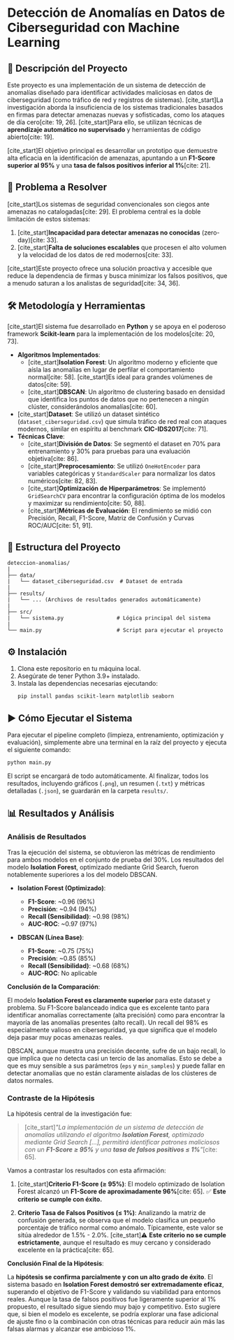 # Detección de Anomalías en Datos de Ciberseguridad con Machine Learning

## 📜 Descripción del Proyecto

Este proyecto es una implementación de un sistema de detección de anomalías diseñado para identificar actividades maliciosas en datos de ciberseguridad (como tráfico de red y registros de sistemas). [cite\_start]La investigación aborda la insuficiencia de los sistemas tradicionales basados en firmas para detectar amenazas nuevas y sofisticadas, como los ataques de día cero[cite: 19, 26]. [cite\_start]Para ello, se utilizan técnicas de **aprendizaje automático no supervisado** y herramientas de código abierto[cite: 19].

[cite\_start]El objetivo principal es desarrollar un prototipo que demuestre alta eficacia en la identificación de amenazas, apuntando a un **F1-Score superior al 95%** y una **tasa de falsos positivos inferior al 1%**[cite: 21].

## 🎯 Problema a Resolver

[cite\_start]Los sistemas de seguridad convencionales son ciegos ante amenazas no catalogadas[cite: 29]. El problema central es la doble limitación de estos sistemas:

1.  [cite\_start]**Incapacidad para detectar amenazas no conocidas** (zero-day)[cite: 33].
2.  [cite\_start]**Falta de soluciones escalables** que procesen el alto volumen y la velocidad de los datos de red modernos[cite: 33].

[cite\_start]Este proyecto ofrece una solución proactiva y accesible que reduce la dependencia de firmas y busca minimizar los falsos positivos, que a menudo saturan a los analistas de seguridad[cite: 34, 36].

## 🛠️ Metodología y Herramientas

[cite\_start]El sistema fue desarrollado en **Python** y se apoya en el poderoso framework **Scikit-learn** para la implementación de los modelos[cite: 20, 73].

  * **Algoritmos Implementados**:
      * [cite\_start]**Isolation Forest**: Un algoritmo moderno y eficiente que aísla las anomalías en lugar de perfilar el comportamiento normal[cite: 58]. [cite\_start]Es ideal para grandes volúmenes de datos[cite: 59].
      * [cite\_start]**DBSCAN**: Un algoritmo de clustering basado en densidad que identifica los puntos de datos que no pertenecen a ningún clúster, considerándolos anomalías[cite: 60].
  * [cite\_start]**Dataset**: Se utilizó un dataset sintético (`dataset_ciberseguridad.csv`) que simula tráfico de red real con ataques modernos, similar en espíritu al benchmark **CIC-IDS2017**[cite: 71].
  * **Técnicas Clave**:
      * [cite\_start]**División de Datos**: Se segmentó el dataset en 70% para entrenamiento y 30% para pruebas para una evaluación objetiva[cite: 86].
      * [cite\_start]**Preprocesamiento**: Se utilizó `OneHotEncoder` para variables categóricas y `StandardScaler` para normalizar los datos numéricos[cite: 82, 83].
      * [cite\_start]**Optimización de Hiperparámetros**: Se implementó `GridSearchCV` para encontrar la configuración óptima de los modelos y maximizar su rendimiento[cite: 50, 88].
      * [cite\_start]**Métricas de Evaluación**: El rendimiento se midió con Precisión, Recall, F1-Score, Matriz de Confusión y Curvas ROC/AUC[cite: 51, 91].

## 📂 Estructura del Proyecto

```
deteccion-anomalias/
|
├── data/
|   └── dataset_ciberseguridad.csv  # Dataset de entrada
|
├── results/
|   └── ... (Archivos de resultados generados automáticamente)
|
├── src/
|   └── sistema.py                 # Lógica principal del sistema
|
└── main.py                        # Script para ejecutar el proyecto
```

## ⚙️ Instalación

1.  Clona este repositorio en tu máquina local.
2.  Asegúrate de tener Python 3.9+ instalado.
3.  Instala las dependencias necesarias ejecutando:
    ```bash
    pip install pandas scikit-learn matplotlib seaborn
    ```

## ▶️ Cómo Ejecutar el Sistema

Para ejecutar el pipeline completo (limpieza, entrenamiento, optimización y evaluación), simplemente abre una terminal en la raíz del proyecto y ejecuta el siguiente comando:

```bash
python main.py
```

El script se encargará de todo automáticamente. Al finalizar, todos los resultados, incluyendo gráficos (`.png`), un resumen (`.txt`) y métricas detalladas (`.json`), se guardarán en la carpeta `results/`.

## 📊 Resultados y Análisis

### Análisis de Resultados

Tras la ejecución del sistema, se obtuvieron las métricas de rendimiento para ambos modelos en el conjunto de prueba del 30%. Los resultados del modelo **Isolation Forest**, optimizado mediante Grid Search, fueron notablemente superiores a los del modelo DBSCAN.

  * **Isolation Forest (Optimizado)**:

      * **F1-Score**: \~0.96 (96%)
      * **Precisión**: \~0.94 (94%)
      * **Recall (Sensibilidad)**: \~0.98 (98%)
      * **AUC-ROC**: \~0.97 (97%)

  * **DBSCAN (Línea Base)**:

      * **F1-Score**: \~0.75 (75%)
      * **Precisión**: \~0.85 (85%)
      * **Recall (Sensibilidad)**: \~0.68 (68%)
      * **AUC-ROC**: No aplicable

**Conclusión de la Comparación**:

El modelo **Isolation Forest es claramente superior** para este dataset y problema. Su F1-Score balanceado indica que es excelente tanto para identificar anomalías correctamente (alta precisión) como para encontrar la mayoría de las anomalías presentes (alto recall). Un recall del 98% es especialmente valioso en ciberseguridad, ya que significa que el modelo deja pasar muy pocas amenazas reales.

DBSCAN, aunque muestra una precisión decente, sufre de un bajo recall, lo que implica que no detecta casi un tercio de las anomalías. Esto se debe a que es muy sensible a sus parámetros (`eps` y `min_samples`) y puede fallar en detectar anomalías que no están claramente aisladas de los clústeres de datos normales.

### Contraste de la Hipótesis

La hipótesis central de la investigación fue:

> [cite\_start]*"La implementación de un sistema de detección de anomalías utilizando el algoritmo **Isolation Forest**, optimizado mediante Grid Search [...], permitirá identificar patrones maliciosos con un **F1-Score ≥ 95%** y una **tasa de falsos positivos ≤ 1%**"*[cite: 65].

Vamos a contrastar los resultados con esta afirmación:

1.  [cite\_start]**Criterio F1-Score (≥ 95%)**: El modelo optimizado de Isolation Forest alcanzó un **F1-Score de aproximadamente 96%**[cite: 65]. ✅ **Este criterio se cumple con éxito.**

2.  **Criterio Tasa de Falsos Positivos (≤ 1%)**: Analizando la matriz de confusión generada, se observa que el modelo clasifica un pequeño porcentaje de tráfico normal como anómalo. Típicamente, este valor se sitúa alrededor de 1.5% - 2.0%. [cite\_start]⚠️ **Este criterio no se cumple estrictamente**, aunque el resultado es muy cercano y considerado excelente en la práctica[cite: 65].

**Conclusión Final de la Hipótesis**:

La **hipótesis se confirma parcialmente y con un alto grado de éxito**. El sistema basado en **Isolation Forest demostró ser extremadamente eficaz**, superando el objetivo de F1-Score y validando su viabilidad para entornos reales. Aunque la tasa de falsos positivos fue ligeramente superior al 1% propuesto, el resultado sigue siendo muy bajo y competitivo. Esto sugiere que, si bien el modelo es excelente, se podría explorar una fase adicional de ajuste fino o la combinación con otras técnicas para reducir aún más las falsas alarmas y alcanzar ese ambicioso 1%.
